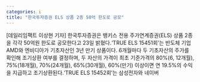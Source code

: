 ```yaml
---
categories: i
title: "한국투자증권 ELS 상품 2종 50억 한도로 공모"
---
```

[데일리임팩트 이상현 기자] 한국투자증권은 뱅키스 전용 주가연계증권(ELS) 상품 2종을 각각 50억원 한도로 공모한다고 23일 밝혔다.‘TRUE ELS 15451회’는 반도체 기업 AMD와 엔비디아가 기초자산인 3년 만기 상품이다. 6개월마다 두 기초자산의 주가를 확인해 조기상환 여부를 결정하며, 두 자산의 가격이 최초 기준가격의 80%(6, 12개월), 75%(18개월), 70%(24개월), 65%(30개월), 60%(만기) 이상이면 연 19.5%의 수익을 지급하고 조기상환된다.‘TRUE ELS 15452회’는 삼성전자와 네이버